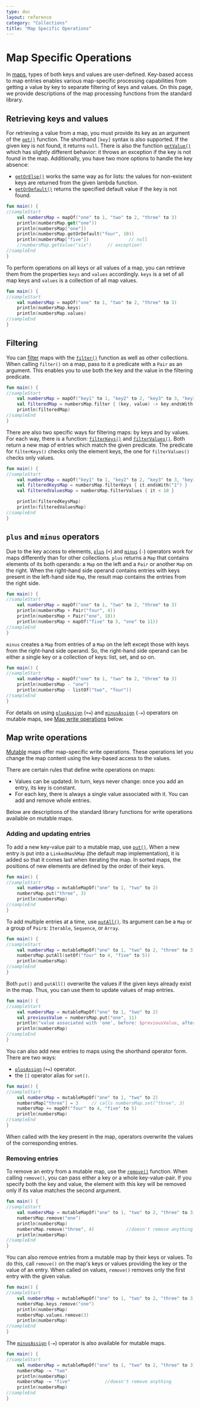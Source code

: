 ```yaml
---
type: doc
layout: reference
category: "Collections"
title: "Map Specific Operations"
---
```


# Map Specific Operations

In [maps](collections-overview.html#map), types of both keys and values are user-defined.
Key-based access to map entries enables various map-specific processing capabilities from getting a value by key to separate filtering of keys and values.
On this page, we provide descriptions of the map processing functions from the standard library.

## Retrieving keys and values

For retrieving a value from a map, you must provide its key as an argument of the [`get()`](/api/latest/jvm/stdlib/kotlin.collections/-map/get.html) function.
The shorthand `[key]` syntax is also supported. If the given key is not found, it returns `null`.
There is also the function [`getValue()`](/api/latest/jvm/stdlib/kotlin.collections/get-value.html) which has slightly different behavior: it throws an exception if the key is not found in the map.
Additionally, you have two more options to handle the key absence: 

* [`getOrElse()`](/api/latest/jvm/stdlib/kotlin.collections/get-or-else.html) works the same way as for lists: the values for non-existent keys are returned from the given lambda function.
* [`getOrDefault()`](/api/latest/jvm/stdlib/kotlin.collections/get-or-default.html) returns the specified default value if the key is not found.

<div class="sample" markdown="1" theme="idea" data-min-compiler-version="1.3">

```kotlin
fun main() {
//sampleStart
    val numbersMap = mapOf("one" to 1, "two" to 2, "three" to 3)
    println(numbersMap.get("one"))
    println(numbersMap["one"])
    println(numbersMap.getOrDefault("four", 10))
    println(numbersMap["five"])               // null
    //numbersMap.getValue("six")      // exception!
//sampleEnd
}

```
</div>

To perform operations on all keys or all values of a map, you can retrieve them from the properties `keys` and `values` accordingly. `keys` is a set of all map keys and `values` is a collection of all map values.

<div class="sample" markdown="1" theme="idea" data-min-compiler-version="1.3">

```kotlin
fun main() {
//sampleStart
    val numbersMap = mapOf("one" to 1, "two" to 2, "three" to 3)
    println(numbersMap.keys)
    println(numbersMap.values)
//sampleEnd
}

```
</div>

## Filtering

You can [filter](collection-filtering.html) maps with the [`filter()`](/api/latest/jvm/stdlib/kotlin.collections/filter.html) function as well as other collections.
When calling `filter()` on a map, pass to it a predicate with a `Pair` as an argument.
This enables you to use both the key and the value in the filtering predicate.

<div class="sample" markdown="1" theme="idea" data-min-compiler-version="1.3">

```kotlin
fun main() {
//sampleStart
    val numbersMap = mapOf("key1" to 1, "key2" to 2, "key3" to 3, "key11" to 11)
    val filteredMap = numbersMap.filter { (key, value) -> key.endsWith("1") && value > 10}
    println(filteredMap)
//sampleEnd
}

```
</div>

There are also two specific ways for filtering maps: by keys and by values.
For each way, there is a function: [`filterKeys()`](/api/latest/jvm/stdlib/kotlin.collections/filter-keys.html) and [`filterValues()`](/api/latest/jvm/stdlib/kotlin.collections/filter-values.html).
Both return a new map of entries which match the given predicate.
The predicate for `filterKeys()` checks only the element keys, the one for `filterValues()` checks only values.

<div class="sample" markdown="1" theme="idea" data-min-compiler-version="1.3">

```kotlin
fun main() {
//sampleStart
    val numbersMap = mapOf("key1" to 1, "key2" to 2, "key3" to 3, "key11" to 11)
    val filteredKeysMap = numbersMap.filterKeys { it.endsWith("1") }
    val filteredValuesMap = numbersMap.filterValues { it < 10 }

    println(filteredKeysMap)
    println(filteredValuesMap)
//sampleEnd
}

```
</div>

## `plus` and `minus` operators

Due to the key access to elements, [`plus`](/api/latest/jvm/stdlib/kotlin.collections/plus.html) (`+`) and [`minus`](/api/latest/jvm/stdlib/kotlin.collections/minus.html) (`-`) operators work for maps differently than for other collections. 
`plus` returns a `Map` that contains elements of its both operands: a `Map` on the left and a `Pair` or another `Map` on the right.
When the right-hand side operand contains entries with keys present in the left-hand side `Map`, the result map contains the entries from the right side.

<div class="sample" markdown="1" theme="idea" data-min-compiler-version="1.3">

```kotlin
fun main() {
//sampleStart
    val numbersMap = mapOf("one" to 1, "two" to 2, "three" to 3)
    println(numbersMap + Pair("four", 4))
    println(numbersMap + Pair("one", 10))
    println(numbersMap + mapOf("five" to 5, "one" to 11))
//sampleEnd
}

```
</div>

`minus` creates a `Map` from entries of a `Map` on the left except those with keys from the right-hand side operand.
So, the right-hand side operand can be either a single key or a collection of keys: list, set, and so on.

<div class="sample" markdown="1" theme="idea" data-min-compiler-version="1.3">

```kotlin
fun main() {
//sampleStart
    val numbersMap = mapOf("one" to 1, "two" to 2, "three" to 3)
    println(numbersMap - "one")
    println(numbersMap - listOf("two", "four"))
//sampleEnd
}

```
</div>

For details on using [`plusAssign`](/api/latest/jvm/stdlib/kotlin.collections/plus-assign.html) (`+=`) and [`minusAssign`](/api/latest/jvm/stdlib/kotlin.collections/minus-assign.html) (`-=`) operators on mutable maps, see [Map write operations](#map-write-operations) below.

## Map write operations

[Mutable](collections-overview.html#collection-types) maps offer map-specific write operations.
These operations let you change the map content using the key-based access to the values.

There are certain rules that define write operations on maps:

* Values can be updated. In turn, keys never change: once you add an entry, its key is constant.
* For each key, there is always a single value associated with it. You can add and remove whole entries.

Below are descriptions of the standard library functions for write operations available on mutable maps.

### Adding and updating entries

To  add a new key-value pair to a mutable map, use [`put()`](/api/latest/jvm/stdlib/kotlin.collections/-mutable-map/put.html).
When a new entry is put into a `LinkedHashMap` (the default map implementation), it is added so that it comes last when iterating the map.
In sorted maps, the positions of new elements are defined by the order of their keys. 

<div class="sample" markdown="1" theme="idea" data-min-compiler-version="1.3">

```kotlin
fun main() {
//sampleStart
    val numbersMap = mutableMapOf("one" to 1, "two" to 2)
    numbersMap.put("three", 3)
    println(numbersMap)
//sampleEnd
}

```
</div>

To add multiple entries at a time, use [`putAll()`](/api/latest/jvm/stdlib/kotlin.collections/put-all.html). Its argument can be a `Map` or a group of `Pair`s: `Iterable`, `Sequence`, or `Array`.

<div class="sample" markdown="1" theme="idea" data-min-compiler-version="1.3">

```kotlin
fun main() {
//sampleStart
    val numbersMap = mutableMapOf("one" to 1, "two" to 2, "three" to 3)
    numbersMap.putAll(setOf("four" to 4, "five" to 5))
    println(numbersMap)
//sampleEnd
}

```
</div>

Both `put()` and `putAll()` overwrite the values if the given keys already exist in the map. Thus, you can use them to update values of map entries.

<div class="sample" markdown="1" theme="idea" data-min-compiler-version="1.3">

```kotlin
fun main() {
//sampleStart
    val numbersMap = mutableMapOf("one" to 1, "two" to 2)
    val previousValue = numbersMap.put("one", 11)
    println("value associated with 'one', before: $previousValue, after: ${numbersMap["one"]}")
    println(numbersMap)
//sampleEnd
}

```
</div>

You can also add new entries to maps using the shorthand operator form. There are two ways:

* [`plusAssign`](/api/latest/jvm/stdlib/kotlin.collections/plus-assign.html) (`+=`) operator.
* the `[]` operator alias for `set()`.  

<div class="sample" markdown="1" theme="idea" data-min-compiler-version="1.3">

```kotlin
fun main() {
//sampleStart
    val numbersMap = mutableMapOf("one" to 1, "two" to 2)
    numbersMap["three"] = 3     // calls numbersMap.set("three", 3)
    numbersMap += mapOf("four" to 4, "five" to 5)
    println(numbersMap)
//sampleEnd
}

```
</div>

When called with the key present in the map, operators overwrite the values of the corresponding entries. 

### Removing entries

To remove an entry from a mutable map, use the [`remove()`](/api/latest/jvm/stdlib/kotlin.collections/-mutable-map/remove.html) function.
When calling `remove()`, you can pass either a key or a whole key-value-pair.
If you specify both the key and value, the element with this key will be removed only if its value matches the second argument. 

<div class="sample" markdown="1" theme="idea" data-min-compiler-version="1.3">

```kotlin
fun main() {
//sampleStart
    val numbersMap = mutableMapOf("one" to 1, "two" to 2, "three" to 3)
    numbersMap.remove("one")
    println(numbersMap)
    numbersMap.remove("three", 4)            //doesn't remove anything
    println(numbersMap)
//sampleEnd
}

```
</div>

You can also remove entries from a mutable map by their keys or values.
To do this, call `remove()` on the map's keys or values providing the key or the value of an entry.
When called on values, `remove()` removes only the first entry with the given value.

<div class="sample" markdown="1" theme="idea" data-min-compiler-version="1.3">

```kotlin
fun main() {
//sampleStart
    val numbersMap = mutableMapOf("one" to 1, "two" to 2, "three" to 3, "threeAgain" to 3)
    numbersMap.keys.remove("one")
    println(numbersMap)
    numbersMap.values.remove(3)
    println(numbersMap)
//sampleEnd
}

```
</div>


The [`minusAssign`](/api/latest/jvm/stdlib/kotlin.collections/minus-assign.html) (`-=`) operator is also available for mutable maps. 

<div class="sample" markdown="1" theme="idea" data-min-compiler-version="1.3">

```kotlin
fun main() {
//sampleStart
    val numbersMap = mutableMapOf("one" to 1, "two" to 2, "three" to 3)
    numbersMap -= "two"
    println(numbersMap)
    numbersMap -= "five"             //doesn't remove anything
    println(numbersMap)
//sampleEnd
}

```
</div>


